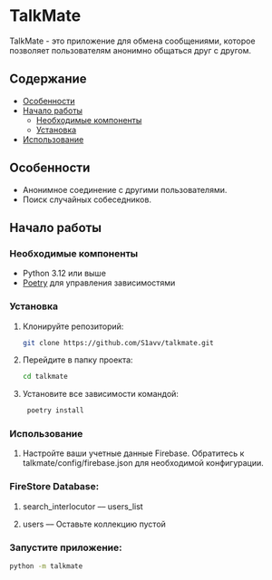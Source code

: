 # TalkMate

TalkMate - это приложение для обмена сообщениями, которое позволяет пользователям анонимно общаться друг с другом.

## Содержание

- [Особенности](#особенности)
- [Начало работы](#начало-работы)
  - [Необходимые компоненты](#необходимые-компоненты)
  - [Установка](#установка)
- [Использование](#использование)

## Особенности

- Анонимное соединение с другими пользователями.
- Поиск случайных собеседников.

## Начало работы

### Необходимые компоненты

- Python 3.12 или выше
- [Poetry](https://python-poetry.org/) для управления зависимостями

### Установка

1. Клонируйте репозиторий:

   ```bash
   git clone https://github.com/S1avv/talkmate.git
   
2. Перейдите в папку проекта:
 
   ```bash
   cd talkmate

3. Установите все зависимости командой:

   ```bash
    poetry install

### Использование

1. Настройте ваши учетные данные Firebase. Обратитесь к talkmate/config/firebase.json для необходимой конфигурации.

### FireStore Database:
1. search_interlocutor –– users_list
 
2. users –– Оставьте коллекцию пустой     

### Запустите приложение:

   ```bash
   python -m talkmate
